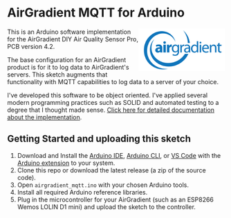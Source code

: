 # AirGradient MQTT for Arduino

<img src="./assets/images/airgradient.png" align="right" width="200">

This is an Arduino software implementation for the AirGradient DIY Air Quality Sensor Pro, PCB version 4.2.

The base configuration for an AirGradient product is for it to log data to AirGradient's servers. This sketch augments that functionality with MQTT capabilities to log data to a server of your choice.

I've developed this software to be object oriented. I've applied several modern programming practices such as SOLID and automated testing to a degree that I thought made sense. [Click here for detailed documentation about the implementation](https://ericlauber.github.io/airgradient_mqtt/).

## Getting Started and uploading this sketch

1. Download and Install the [Arduino IDE](https://www.arduino.cc/en/software), [Arduino CLI](https://arduino.github.io/arduino-cli/0.19/installation/), or [VS Code](https://code.visualstudio.com/) with the [Arduino extension](https://marketplace.visualstudio.com/items?itemName=vsciot-vscode.vscode-arduino) to your system.
1. Clone this repo or download the latest release (a zip of the source code).
1. Open `airgradient_mqtt.ino` with your chosen Arduino tools.
1. Install all required Arduino reference libraries.
1. Plug in the microcontroller for your AirGradient (such as an ESP8266 Wemos LOLIN D1 mini) and upload the sketch to the controller.
